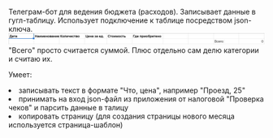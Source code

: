 Телеграм-бот для ведения бюджета (расходов). Записывает данные в 
гугл-таблицу. Использует подключение к таблице посредством json-ключа.
![Картинка](Image/Sheet.JPG)
"Всего" просто считается суммой. Плюс отдельно сам делю категории и 
считаю их.

Умеет:
<li/>записывать текст в формате "Что, цена", например "Проезд, 25"
<li/>принимать на вход json-файл из приложения от налоговой 
"Проверка чеков" и парсить данные в талицу
<li/>копировать страницу (для создания страницы нового месяца 
используется страница-шаблон)